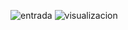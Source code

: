 ![entrada](https://github.com/Frida0M/examen-sc-frida/assets/90354687/2e26fccc-d021-45cc-b2d6-3d3bcdd17970)
![visualizacion](https://github.com/Frida0M/examen-sc-frida/assets/90354687/83235334-0ce4-4699-ab76-24bba55efacf)
